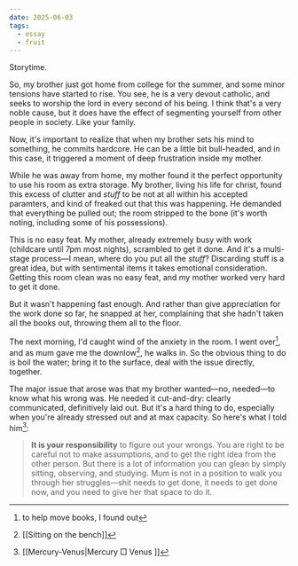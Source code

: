 ```yaml
---
date: 2025-06-03
tags:
  - essay
  - fruit
---
```

Storytime.

So, my brother just got home from college for the summer, and some minor tensions have started to rise. You see, he is a very devout catholic, and seeks to worship the lord in every second of his being. I think that's a very noble cause, but it does have the effect of segmenting yourself from other people in society. Like your family.

Now, it's important to realize that when my brother sets his mind to something, he commits hardcore. He can be a little bit bull-headed, and in this case, it triggered a moment of deep frustration inside my mother.

While he was away from home, my mother found it the perfect opportunity to use his room as extra storage. My brother, living his life for christ, found this excess of clutter and *stuff* to be not at all within his accepted paramters, and kind of freaked out that this was happening. He demanded that everything be pulled out; the room stripped to the bone (it's worth noting, including some of his possessions).

This is no easy feat. My mother, already extremely busy with work (childcare until 7pm most nights), scrambled to get it done. And it's a multi-stage process—I mean, where do you put all the *stuff*? Discarding stuff is a great idea, but with sentimental items it takes emotional consideration. Getting this room clean was no easy feat, and my mother worked very hard to get it done.

But it wasn't happening fast enough. And rather than give appreciation for the work done so far, he snapped at her, complaining that she hadn't taken all the books out, throwing them all to the floor.

The next morning, I'd caught wind of the anxiety in the room. I went over[^1], and as mum gave me the downlow[^2], he walks in. So the obvious thing to do is boil the water; bring it to the surface, deal with the issue directly, together.

The major issue that arose was that my brother wanted—no, needed—to know what his wrong was. He needed it cut-and-dry: clearly communicated, definitively laid out. But it's a hard thing to do, especially when you're already stressed out and at max capacity. So here's what I told him[^3]:

> **It is your responsibility** to figure out your wrongs. You are right to be careful not to make assumptions, and to get the right idea from the other person. But there is a lot of information you can glean by simply sitting, observing, and studying. Mum is not in a position to walk you through her struggles—shit needs to get done, it needs to get done now, and you need to give her that space to do it. 

[^1]: to help move books, I found out
[^2]: [[Sitting on the bench]]
[^3]: [[Mercury-Venus|Mercury □ Venus ]]